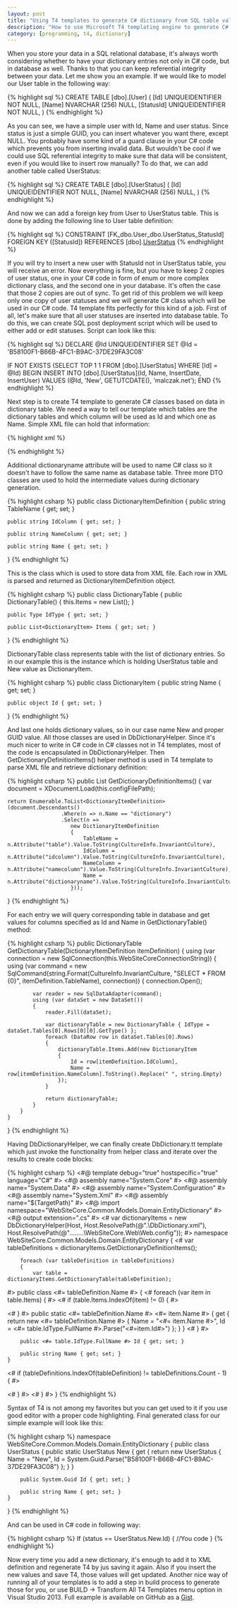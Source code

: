 ```yaml
---
layout: post
title: "Using T4 templates to generate C# dictionary from SQL table values."
description: "How to use Microsoft T4 templating engine to generate C# dictionary classes from SQL table values."
category: [programming, t4, dictionary]
--- 
```

When you store your data in a SQL relational database, it's always worth considering whether to have your dictionary entries not only in C# code, but in database as well. Thanks to that you can keep referential integrity between your data. Let me show you an example. If we would like to model our User table in the following way:

{% highlight sql %}
CREATE TABLE [dbo].[User] (
    [Id]                   UNIQUEIDENTIFIER NOT NULL,
    [Name]                 NVARCHAR (256)   NULL,
    [StatusId]             UNIQUEIDENTIFIER NOT NULL,
)
{% endhighlight %}

As you can see, we have a simple user with Id, Name and user status. Since status is just a simple GUID, you can insert whatever you want there, except NULL. You probably have some kind of a guard clause in your C# code which prevents you from inserting invalid data. But wouldn't be cool if we could use SQL referential integrity to make sure that data will be consistent, even if you would like to insert row manually? To do that, we can add another table called UserStatus:

{% highlight sql %}
CREATE TABLE [dbo].[UserStatus] (
    [Id]                   UNIQUEIDENTIFIER NOT NULL,
    [Name]                 NVARCHAR (256)   NULL,
)
{% endhighlight %}
 
And now we can add a foreign key from User to UserStatus table. This is done by adding the following line to User table definition:

{% highlight sql %}
CONSTRAINT [FK_dbo.User_dbo.UserStatus_StatusId] FOREIGN KEY ([StatusId]) REFERENCES [dbo].[UserStatus]([Id])
{% endhighlight %}

If you will try to insert a new user with StatusId not in UserStatus table, you will receive an error. Now everything is fine, but you have to keep 2 copies of user status, one in your C# code in form of enum or more complex dictionary class, and the second one in your database. It's often the case that those 2 copies are out of sync. To get rid of this problem we will keep only one copy of user statuses and we will generate C# class which will be used in our C# code. T4 template fits perfectly for this kind of a job. First of all, let's make sure that all user statuses are inserted into database table. To do this, we can create SQL post deployment script which will be used to either add or edit statuses. Script can look like this:

{% highlight sql %}
DECLARE @Id UNIQUEIDENTIFIER
SET @Id = 'B58100F1-B66B-4FC1-B9AC-37DE29FA3C08'

IF NOT EXISTS (SELECT TOP 1 1 FROM [dbo].[UserStatus] WHERE [Id] = @Id)
BEGIN
    INSERT INTO [dbo].[UserStatus](Id, Name, InsertDate, InsertUser) VALUES (@Id, 'New', GETUTCDATE(), 'malczak.net');
END
{% endhighlight %}

Next step is to create T4 template to generate C# classes based on data in dictionary table. We need a way to tell our template which tables are the dictionary tables and which column will be used as Id and which one as Name. Simple XML file can hold that information:

{% highlight xml %}
<?xml version="1.0" encoding="utf-8" ?>
<dictionaries>
  <dictionary table="dbo.UserStatus" idcolumn="Id" namecolumn="Name" dictionaryname="UserStatus" />
</dictionaries>
{% endhighlight %}

Additional dictionaryname attribute will be used to name C# class so it doesn't have to follow the same name as database table. Three more DTO classes are used to hold the intermediate values during dictionary generation.

{% highlight csharp %}
public class DictionaryItemDefinition
{
    public string TableName { get; set; }

    public string IdColumn { get; set; }

    public string NameColumn { get; set; }

    public string Name { get; set; }
}
{% endhighlight %}

This is the class which is used to store data from XML file. Each row in XML is parsed and returned as DictionaryItemDefinition object.

{% highlight csharp %}
public class DictionaryTable
{
    public DictionaryTable()
    {
        this.Items = new List<DictionaryItem>();
    }

    public Type IdType { get; set; }

    public List<DictionaryItem> Items { get; set; }
}
{% endhighlight %}

DictionaryTable class represents table with the list of dictionary entries. So in our example this is the instance which is holding UserStatus table and New value as DictionaryItem.

{% highlight csharp %}
public class DictionaryItem
{
    public string Name { get; set; }

    public object Id { get; set; }
}
{% endhighlight %}

And last one holds dictionary values, so in our case name New and proper GUID value. All those classes are used in DbDictionaryHelper. Since it's much nicer to write in C# code in C# classes not in T4 templates, most of the code is encapsulated in DbDictionaryHelper. Then GetDictionaryDefinitionItems() helper method is used in T4 template to parse XML file and retrieve dictionary definition:

{% highlight csharp %}
public List<DictionaryItemDefinition> GetDictionaryDefinitionItems()
{
    var document = XDocument.Load(this.configFilePath);

    return Enumerable.ToList<DictionaryItemDefinition>(document.Descendants()
                     .Where(n => n.Name == "dictionary")
                     .Select(n =>
                        new DictionaryItemDefinition
                        {
                            TableName = n.Attribute("table").Value.ToString(CultureInfo.InvariantCulture),
                            IdColumn = n.Attribute("idcolumn").Value.ToString(CultureInfo.InvariantCulture),
                            NameColumn = n.Attribute("namecolumn").Value.ToString(CultureInfo.InvariantCulture),
                            Name = n.Attribute("dictionaryname").Value.ToString(CultureInfo.InvariantCulture)
                        }));
}
{% endhighlight %}

For each entry we will query corresponding table in database and get values for columns specified as Id and Name in GetDictionaryTable() method:

{% highlight csharp %}
public DictionaryTable GetDictionaryTable(DictionaryItemDefinition itemDefinition)
{
    using (var connection = new SqlConnection(this.WebSiteCoreConnectionString))
    {
        using (var command = new SqlCommand(string.Format(CultureInfo.InvariantCulture, "SELECT * FROM {0}", itemDefinition.TableName), connection))
        {
            connection.Open();

            var reader = new SqlDataAdapter(command);
            using (var dataSet = new DataSet())
            {
                reader.Fill(dataSet);

                var dictionaryTable = new DictionaryTable { IdType = dataSet.Tables[0].Rows[0][0].GetType() };
                foreach (DataRow row in dataSet.Tables[0].Rows)
                {
                    dictionaryTable.Items.Add(new DictionaryItem
                    {
                        Id = row[itemDefinition.IdColumn],
                        Name = row[itemDefinition.NameColumn].ToString().Replace(" ", string.Empty)
                    });
                }

                return dictionaryTable;
            }
        }
    }
}
{% endhighlight %}

Having DbDictionaryHelper, we can finally create DbDictionary.tt template which just invoke the functionality from helper class and iterate over the results to create code blocks:

{% highlight csharp %}
<#@ template debug="true" hostspecific="true" language="C#" #>
<#@ assembly name="System.Core" #>
<#@ assembly name="System.Data" #>
<#@ assembly name="System.Configuration" #>
<#@ assembly name="System.Xml" #>
<#@ assembly name="$(TargetPath)" #>
<#@ import namespace="WebSiteCore.Common.Models.Domain.EntityDictionary" #>
<#@ output extension=".cs" #>
<#
    var dictionaryItems = new  DbDictionaryHelper(Host, 
                                                  Host.ResolvePath(@".\DbDictionary.xml"), 
                                                  Host.ResolvePath(@"..\..\..\..\WebSiteCore.Web\Web.config"));
#>
namespace WebSiteCore.Common.Models.Domain.EntityDictionary
{
<#
        var tableDefinitions = dictionaryItems.GetDictionaryDefinitionItems();

        foreach (var tableDefinition in tableDefinitions)
        {
            var table = dictionaryItems.GetDictionaryTable(tableDefinition);
#>
    public class <#= tableDefinition.Name #>
    {
<#
            foreach (var item in table.Items)
            {
#>
<#
                if (table.Items.IndexOf(item) != 0)
                {
#>

<#
                }
#>
        public static <#= tableDefinition.Name #> <#= item.Name #> 
        { 
            get 
            { 
                return new <#= tableDefinition.Name #> { Name = "<#= item.Name #>", Id = <#= table.IdType.FullName #>.Parse("<#=item.Id#>") };
            }
        }
<#
        }
#>
    
        public <#= table.IdType.FullName #> Id { get; set; }

        public string Name { get; set; }
    }
<#      if (tableDefinitions.IndexOf(tableDefinition) != tableDefinitions.Count - 1) 
        { 
#>

<#      } #>
<#  } #>
}
{% endhighlight %}

Syntax of T4 is not among my favorites but you can get used to it if you use good editor with a proper code highlighting. Final generated class for our simple example will look like this:

{% highlight csharp %}
namespace WebSiteCore.Common.Models.Domain.EntityDictionary
{
    public class UserStatus
    {
        public static UserStatus New 
        { 
            get 
            { 
                return new UserStatus { Name = "New", Id = System.Guid.Parse("B58100F1-B66B-4FC1-B9AC-37DE29FA3C08") };
            }
        }

        public System.Guid Id { get; set; }

        public string Name { get; set; }
    }
}
{% endhighlight %}

And can be used in C# code in following way:

{% highlight csharp %}
If (status == UserStatus.New.Id) 
{
    //You code
}
{% endhighlight %}

Now every time you add a new dictionary, it's enough to add it to XML definition and regenerate T4 by jus saving it again. Also if you insert the new values and save T4, those values will get updated. Another nice way of running all of your templates is to add a step in build process to generate those for you, or use BUILD -> Transform All T4 Templates menu option in Visual Studio 2013. Full example is available on GitHub as a [Gist](https://gist.github.com/jmalczak/d2b8971c47909539778b).